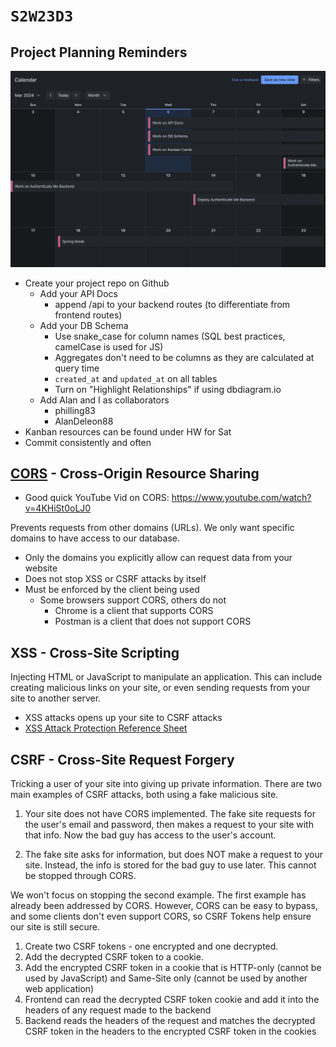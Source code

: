 # `S2W23D3`

## Project Planning Reminders

![roadmap-pt1](./roadmap-pt1.png)

- Create your project repo on Github
  - Add your API Docs
    - append /api to your backend routes (to differentiate from frontend routes)
  - Add your DB Schema
    - Use snake_case for column names (SQL best practices, camelCase is used for JS)
    - Aggregates don't need to be columns as they are calculated at query time
    - `created_at` and `updated_at` on all tables
    - Turn on "Highlight Relationships" if using dbdiagram.io 
  - Add Alan and I as collaborators
    - philling83
    - AlanDeleon88
- Kanban resources can be found under HW for Sat
- Commit consistently and often

## [CORS](https://developer.mozilla.org/en-US/docs/Web/HTTP/CORS) - Cross-Origin Resource Sharing

- Good quick YouTube Vid on CORS: https://www.youtube.com/watch?v=4KHiSt0oLJ0

Prevents requests from other domains (URLs). We only want specific domains to
have access to our database.

- Only the domains you explicitly allow can request data from your website
- Does not stop XSS or CSRF attacks by itself
- Must be enforced by the client being used
  - Some browsers support CORS, others do not
    - Chrome is a client that supports CORS
    - Postman is a client that does not support CORS

## XSS - Cross-Site Scripting

Injecting HTML or JavaScript to manipulate an application. This can include
creating malicious links on your site, or even sending requests from your site
to another server.

- XSS attacks opens up your site to CSRF attacks
- [XSS Attack Protection Reference Sheet](https://cheatsheetseries.owasp.org/cheatsheets/Cross_Site_Scripting_Prevention_Cheat_Sheet.html)

## CSRF - Cross-Site Request Forgery

Tricking a user of your site into giving up private information. There are two
main examples of CSRF attacks, both using a fake malicious site.

1. Your site does not have CORS implemented. The fake site requests for the
   user's email and password, then makes a request to your site with that info. Now
   the bad guy has access to the user's account.

2. The fake site asks for information, but does NOT make a request to your site.
   Instead, the info is stored for the bad guy to use later. This cannot be stopped
   through CORS.

We won't focus on stopping the second example. The first example has already
been addressed by CORS. However, CORS can be easy to bypass, and some clients
don't even support CORS, so CSRF Tokens help ensure our site is still secure.

1. Create two CSRF tokens - one encrypted and one decrypted.
2. Add the decrypted CSRF token to a cookie.
3. Add the encrypted CSRF token in a cookie that is HTTP-only (cannot be used by
   JavaScript) and Same-Site only (cannot be used by another web application)
4. Frontend can read the decrypted CSRF token cookie and add it into the headers
   of any request made to the backend
5. Backend reads the headers of the request and matches the decrypted CSRF token
   in the headers to the encrypted CSRF token in the cookies

